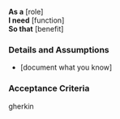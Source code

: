 **As a** [role]  
**I need** [function]  
**So that** [benefit]  
      
### Details and Assumptions
* [document what you know]      
      
### Acceptance Criteria     
gherkin  

